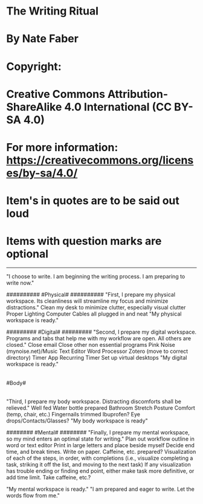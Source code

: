 # The Writing Ritual
# By Nate Faber

# Copyright:
# Creative Commons Attribution-ShareAlike 4.0 International (CC BY-SA 4.0)
# For more information: https://creativecommons.org/licenses/by-sa/4.0/


# Item's in quotes are to be said out loud
# Items with question marks are optional
------------------------------------------
"I choose to write. I am beginning the writing process. I am preparing to write now."

##########
#Physical#
##########
"First, I prepare my physical workspace. Its cleanliness will streamline my focus and minimize distractions."
Clean my desk to minimize clutter, especially visual clutter
Proper Lighting
Computer Cables all plugged in and neat
"My physical workspace is ready."

#########
#Digital#
#########
"Second, I prepare my digital workspace. Programs and tabs that help me with my workflow are open. All others are closed."
Close email
Close other non essential programs
Pink Noise (mynoise.net)/Music
Text Editor
Word Processor
Zotero (move to correct directory)
Timer App
Recurring Timer
Set up virtual desktops
"My digital workspace is ready."

######
#Body#
######
"Third, I prepare my body workspace. Distracting discomforts shall be relieved."
Well fed
Water bottle prepared
Bathroom
Stretch
Posture
Comfort (temp, chair, etc.)
Fingernails trimmed
Ibuprofen?
Eye drops/Contacts/Glasses?
"My body workspace is ready"

########
#Mental#
########
"Finally, I prepare my mental workspace, so my mind enters an optimal state for writing."
Plan out workflow outline in word or text editor
Print in large letters and place beside myself
Decide end time, and break times. Write on paper.
Caffeine, etc. prepared?
Visualization of each of the steps, in order, with completions (i.e., visualize completing a task, striking it off the list, and moving to the next task)
If any visualization has trouble ending or finding end point, either make task more definitive, or add time limit.
Take caffeine, etc.?

"My mental workspace is ready."
"I am prepared and eager to write. Let the words flow from me."
